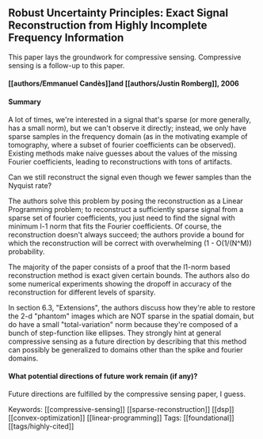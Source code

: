 ## Robust Uncertainty Principles: Exact Signal Reconstruction from Highly Incomplete Frequency Information
This paper lays the groundwork for compressive sensing. Compressive sensing is a follow-up to this paper.

#### [[authors/Emmanuel Candès]]and [[authors/Justin Romberg]], 2006

#### Summary
A lot of times, we're interested in a signal that's sparse (or more generally, has a small norm), but we can't observe it directly; instead, we only have sparse samples in the frequency domain (as in the motivating example of tomography, where a subset of fourier coefficients can be observed). Existing methods make naive guesses about the values of the missing Fourier coefficients, leading to reconstructions with tons of artifacts.

Can we still reconstruct the signal even though we fewer samples than the Nyquist rate?

The authors solve this problem by posing the reconstruction as a Linear Programming problem; to reconstruct a sufficiently sparse signal from a sparse set of fourier coefficients, you just need to find the signal with minimum l-1 norm that fits the Fourier coefficients. Of course, the reconstruction doesn't always succeed; the authors provide a bound for which the reconstruction will be correct with overwhelming (1 - O(1/(N^M)) probability.

The majority of the paper consists of a proof that the l1-norm based reconstruction method is exact given certain bounds. The authors also do some numerical experiments showing the dropoff in accuracy of the reconstruction for different levels of sparsity.

In section 6.3, "Extensions", the authors discuss how they're able to restore the 2-d "phantom" images which are NOT sparse in the spatial domain, but do have a small "total-variation" norm because they're composed of a bunch of step-function like ellipses. They strongly hint at general compressive sensing as a future direction by describing that this method can possibly be generalized to domains other than the spike and fourier domains.


#### What potential directions of future work remain (if any)?
Future directions are fulfilled by the compressive sensing paper, I guess.

Keywords: [[compressive-sensing]] [[sparse-reconstruction]] [[dsp]] [[convex-optimization]] [[linear-programming]]
Tags: [[foundational]] [[tags/highly-cited]]